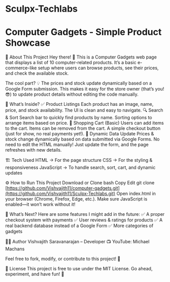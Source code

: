 # Sculpx-Techlabs

# Computer Gadgets - Simple Product Showcase
📌 About This Project
Hey there! 👋 This is a Computer Gadgets web page that displays a list of 10 computer-related products. It’s a basic e-commerce-like setup where users can browse products, see their prices, and check the available stock.

The cool part? 💡 The prices and stock update dynamically based on a Google Form submission. This makes it easy for the store owner (that’s you! 😎) to update product details without editing the code manually.

🚀 What’s Inside?
✅ Product Listings
Each product has an image, name, price, and stock availability.
The UI is clean and easy to navigate.
🔍 Search & Sort
Search bar to quickly find products by name.
Sorting options to arrange items based on price.
🛒 Shopping Cart (Basic)
Users can add items to the cart.
Items can be removed from the cart.
A simple checkout button (just for show, no real payments yet!).
🔄 Dynamic Data Update
Prices & stock change dynamically based on data submitted via Google Forms.
No need to edit the HTML manually! Just update the form, and the page refreshes with new details.

🏗️ Tech Used
HTML → For the page structure
CSS → For the styling & responsiveness
JavaScript → To handle search, sort, cart, and dynamic updates

⚙️ How to Run This Project
Download or Clone
bash
Copy
Edit
git clone [https://github.com/Vishvajith11/computer-gadgets.git](https://github.com/Vishvajith11/Sculpx-Techlabs.git)
Open index.html in your browser (Chrome, Firefox, Edge, etc.).
Make sure JavaScript is enabled—it won’t work without it!

🔮 What’s Next?
Here are some features I might add in the future:
✅ A proper checkout system with payments
✅ User reviews & ratings for products
✅ A real backend database instead of a Google Form
✅ More categories of gadgets

👨‍💻 Author
Vishvajith Saravanarajan – Developer
📺 YouTube: Michael Machans

Feel free to fork, modify, or contribute to this project! 🚀

📜 License
This project is free to use under the MIT License. Go ahead, experiment, and have fun! 🎯
